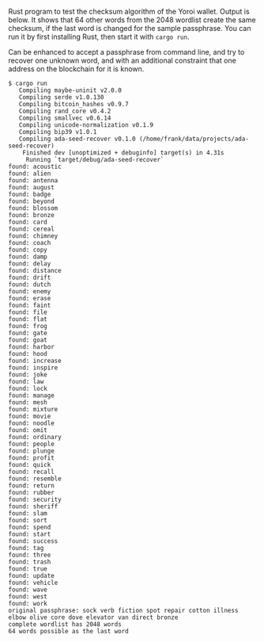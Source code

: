 Rust program to test the checksum algorithm of the Yoroi wallet. Output is below. It shows that 64 other words from the 2048 wordlist create the same checksum, if the last word is changed for the sample passphrase. You can run it by first installing Rust, then start it with `cargo run`.

Can be enhanced to accept a passphrase from command line, and try to recover one unknown word, and with an additional constraint that one address on the blockchain for it is known.

```
$ cargo run
   Compiling maybe-uninit v2.0.0
   Compiling serde v1.0.130
   Compiling bitcoin_hashes v0.9.7
   Compiling rand_core v0.4.2
   Compiling smallvec v0.6.14
   Compiling unicode-normalization v0.1.9
   Compiling bip39 v1.0.1
   Compiling ada-seed-recover v0.1.0 (/home/frank/data/projects/ada-seed-recover)
    Finished dev [unoptimized + debuginfo] target(s) in 4.31s
     Running `target/debug/ada-seed-recover`
found: acoustic
found: alien
found: antenna
found: august
found: badge
found: beyond
found: blossom
found: bronze
found: card
found: cereal
found: chimney
found: coach
found: copy
found: damp
found: delay
found: distance
found: drift
found: dutch
found: enemy
found: erase
found: faint
found: file
found: flat
found: frog
found: gate
found: goat
found: harbor
found: hood
found: increase
found: inspire
found: joke
found: law
found: lock
found: manage
found: mesh
found: mixture
found: movie
found: noodle
found: omit
found: ordinary
found: people
found: plunge
found: profit
found: quick
found: recall
found: resemble
found: return
found: rubber
found: security
found: sheriff
found: slam
found: sort
found: spend
found: start
found: success
found: tag
found: three
found: trash
found: true
found: update
found: vehicle
found: wave
found: west
found: work
original passphrase: sock verb fiction spot repair cotton illness elbow olive core dove elevator van direct bronze
complete wordlist has 2048 words
64 words possible as the last word
```
